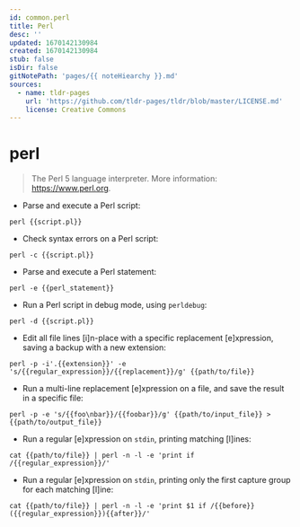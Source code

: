 ```yaml
---
id: common.perl
title: Perl
desc: ''
updated: 1670142130984
created: 1670142130984
stub: false
isDir: false
gitNotePath: 'pages/{{ noteHiearchy }}.md'
sources:
  - name: tldr-pages
    url: 'https://github.com/tldr-pages/tldr/blob/master/LICENSE.md'
    license: Creative Commons
---
```

# perl

> The Perl 5 language interpreter.
> More information: <https://www.perl.org>.

- Parse and execute a Perl script:

`perl {{script.pl}}`

- Check syntax errors on a Perl script:

`perl -c {{script.pl}}`

- Parse and execute a Perl statement:

`perl -e {{perl_statement}}`

- Run a Perl script in debug mode, using `perldebug`:

`perl -d {{script.pl}}`

- Edit all file lines [i]n-place with a specific replacement [e]xpression, saving a backup with a new extension:

`perl -p -i'.{{extension}}' -e 's/{{regular_expression}}/{{replacement}}/g' {{path/to/file}}`

- Run a multi-line replacement [e]xpression on a file, and save the result in a specific file:

`perl -p -e 's/{{foo\nbar}}/{{foobar}}/g' {{path/to/input_file}} > {{path/to/output_file}}`

- Run a regular [e]xpression on `stdin`, printing matching [l]ines:

`cat {{path/to/file}} | perl -n -l -e 'print if /{{regular_expression}}/'`

- Run a regular [e]xpression on `stdin`, printing only the first capture group for each matching [l]ine:

`cat {{path/to/file}} | perl -n -l -e 'print $1 if /{{before}}({{regular_expression}}){{after}}/'`

